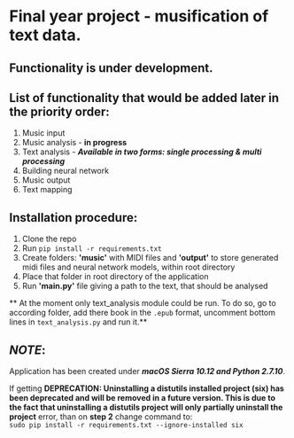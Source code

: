 # Final year project - musification of text data.

## **Functionality is under development.**

## List of functionality that would be added later in the priority order:
  1. Music input
  2. Music analysis - **in progress**
  3. Text analysis - **_Available in two forms: single processing & multi processing_**
  4. Building neural network
  5. Music output
  6. Text mapping

## Installation procedure:
  1. Clone the repo
  2. Run `pip install -r requirements.txt`
  3. Create folders: __'music'__ with MIDI files and __'output'__ to store generated midi files and neural network models, within root directory
  4. Place that folder in root directory of the application
  5. Run __'main.py'__ file giving a path to the text, that should be analysed 
  
** At the moment only text_analysis module could be run. To do so, go to according folder, add there book in the `.epub` format, uncomment bottom lines in `text_analysis.py` and run it.**

## **_NOTE_**:
Application has been created under _**macOS Sierra 10.12 and Python 2.7.10**_.

If getting **DEPRECATION: Uninstalling a distutils installed project (six) has
been deprecated and will be removed in a future version. This is due to the fact
that uninstalling a distutils project will only partially uninstall the project**
error, than on **step 2** change command to:  
`sudo pip install -r requirements.txt --ignore-installed six`
